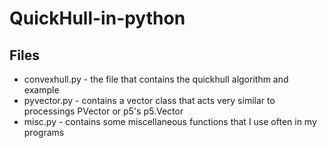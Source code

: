 # QuickHull-in-python

## Files
* convexhull.py - the file that contains the quickhull algorithm and example
* pyvector.py - contains a vector class that acts very similar to processings PVector or p5's p5.Vector
* misc.py - contains some miscellaneous functions that I use often in my programs

